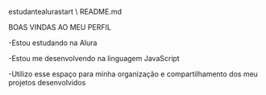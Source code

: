 estudantealurastart \ README.md

   BOAS VINDAS AO MEU PERFIL

-Estou estudando na Alura

-Estou me desenvolvendo na linguagem JavaScript

-Utilizo esse espaço para minha organização e compartilhamento dos meu projetos desenvolvidos

